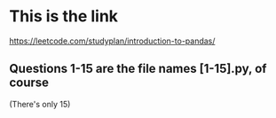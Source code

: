 # This is the link

https://leetcode.com/studyplan/introduction-to-pandas/ 

## Questions 1-15 are the file names [1-15].py, of course
(There's only 15)
